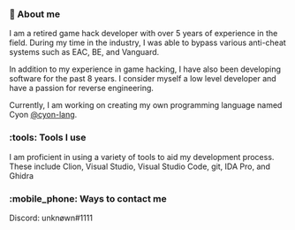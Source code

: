 ### :bust_in_silhouette: About me
I am a retired game hack developer with over 5 years of experience in the field. During my time in the industry, I was able to bypass various anti-cheat systems such as EAC, BE, and Vanguard.

In addition to my experience in game hacking, I have also been developing software for the past 8 years. I consider myself a low level developer and have a passion for reverse engineering.

Currently, I am working on creating my own programming language named Cyon [@cyon-lang](https://github.com/cyon-lang/).

### :tools: Tools I use

I am proficient in using a variety of tools to aid my development process. 
These include Clion, Visual Studio, Visual Studio Code, git, IDA Pro, and Ghidra

### :mobile_phone: Ways to contact me
Discord: unknøwn#1111
